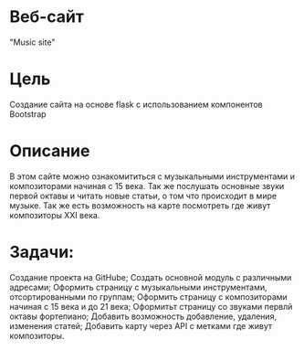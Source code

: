 # Веб-сайт
"Music site"

# Цель
Создание сайта на основе flask с использованием компонентов Bootstrap

# Описание
В этом сайте можно ознакомититься с музыкальными инструментами и композиторами начиная с 15 века. Так же послушать основные звуки первой октавы и читать новые статьи, о том что происходит в мире музыке. Так же есть возможность на карте посмотреть где живут композиторы ⅩⅩⅠ века.

# Задачи:
Создание проекта на GitHube;
Создать основной модуль с различными адресами;
Оформить страницу с музыкальными инструментами, отсортированными по группам;
Оформить страницу с композиторами начиная с 15 века и до 21 века;
Оформитьт страницу со звуками первлй октавы фортепиано;
Добавить возможность добавление, удаления, изменения статей;
Добавить карту через API с метками где живут композиторы.

